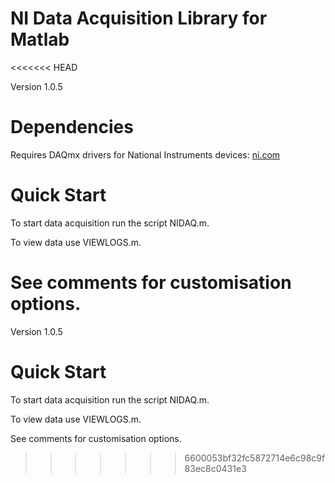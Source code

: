 # NI Data Acquisition Library for Matlab
<<<<<<< HEAD

Version 1.0.5

# Dependencies
Requires DAQmx drivers for National Instruments devices: [ni.com](http://www.ni.com/download/ni-daqmx-16.0/6120/en/) 



# Quick Start

To start data acquisition run the script NIDAQ.m. 


To view data use VIEWLOGS.m.


See comments for customisation options.
=======
Version 1.0.5

# Quick Start
To start data acquisition run the script NIDAQ.m. 

To view data use VIEWLOGS.m. 

See comments for customisation options.
>>>>>>> 6600053bf32fc5872714e6c98c9f83ec8c0431e3
